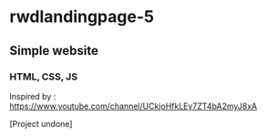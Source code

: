 # rwdlandingpage-5
## Simple website 
### HTML, CSS, JS

Inspired by : <br>https://www.youtube.com/channel/UCkjoHfkLEy7ZT4bA2myJ8xA


[Project undone]